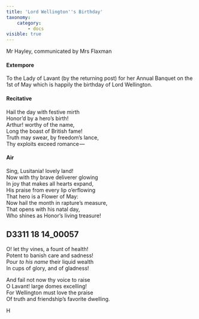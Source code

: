 ```yaml
---
title: 'Lord Wellington''s Birthday'
taxonomy:
    category:
        - docs
visible: true
---
```


<div class="author">Mr Hayley, communicated by Mrs Flaxman</div>

#### Extempore

To the Lady of Lavant (by the returning post) for her Annual Banquet on the 1st of May which is happily the birthday of Lord Wellington.

#### Recitative

Hail the day with festive mirth  
Honor’d by a hero’s birth!  
Arthur! worthy of the name,  
Long the boast of British fame!  
Truth may swear, by freedom’s lance,  
Thy exploits exceed romance —   

#### Air

Sing, Lusitania! lovely land!  
Now with thy brave deliverer glowing  
In joy that makes all hearts expand,  
His praise from every lip o’erflowing  
That hero is a Flower of May:  
Now hail the month in rapture’s measure,  
That opens with his natal day,  
Who shines as Honor’s living treasure!

##  D3311 18 14_00057

O! let thy vines, a fount of health!  
Potent to banish care and sadness!  
Pour *to his name* their liquid wealth  
In cups of glory, and of gladness!

And fail not now thy voice to raise  
O Lavant! large domes excelling!  
For Wellington must love the praise  
Of truth and friendship’s favorite dwelling.

H


